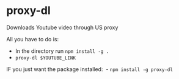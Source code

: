 # proxy-dl
Downloads Youtube video through US proxy

All you have to do is: 
  - In the directory run `npm install -g . `
  - `proxy-dl $YOUTUBE_LINK`

IF you just want the package installed: 
  - `npm install -g proxy-dl`
